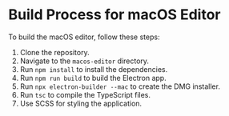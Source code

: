 # Build Process for macOS Editor

To build the macOS editor, follow these steps:

1. Clone the repository.
2. Navigate to the `macos-editor` directory.
3. Run `npm install` to install the dependencies.
4. Run `npm run build` to build the Electron app.
5. Run `npx electron-builder --mac` to create the DMG installer.
6. Run `tsc` to compile the TypeScript files.
7. Use SCSS for styling the application.
